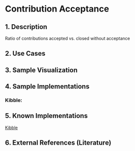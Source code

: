 # Contribution Acceptance

## 1. Description
Ratio of contributions accepted vs. closed without acceptance

## 2. Use Cases

## 3. Sample Visualization

## 4. Sample Implementations

### Kibble: 

## 5. Known Implementations

[Kibble](https://kibble.apache.org/)

## 6. External References (Literature)
